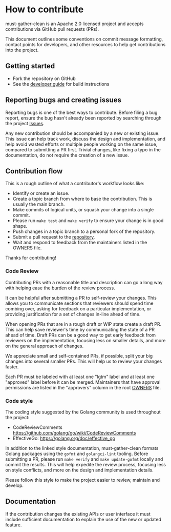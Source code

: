 # How to contribute

must-gather-clean is an Apache 2.0 licensed project and accepts contributions via GitHub pull requests (PRs).

This document outlines some conventions on commit message formatting, contact points for developers, and other resources to help get contributions into the project.

## Getting started

- Fork the repository on GitHub
- See the [developer guide](DEV.md) for build instructions

## Reporting bugs and creating issues

Reporting bugs is one of the best ways to contribute. Before filing a bug report, ensure the bug hasn't already been reported by searching through the project [Issues](https://github.com/openshift/must-gather-clean/issues).

Any new contribution should be accompanied by a new or existing issue. This issue can help track work, discuss the design and implementation, and help avoid wasted efforts or multiple people working on the same issue, compared to submitting a PR first. Trivial changes, like fixing a typo in the documentation, do not require the creation of a new issue.

## Contribution flow

This is a rough outline of what a contributor's workflow looks like:

- Identify or create an issue.
- Create a topic branch from where to base the contribution. This is usually the main branch.
- Make commits of logical units, or squash your change into a single commit.
- Please run `make test` and `make verify` to ensure your change is in good shape.
- Push changes in a topic branch to a personal fork of the repository.
- Submit a pull request to the [repository](https://github.com/openshift/must-gather-clean).
- Wait and respond to feedback from the maintainers listed in the OWNERS file.

Thanks for contributing!

### Code Review

Contributing PRs with a reasonable title and description can go a long way with helping ease the burden of the review process.

It can be helpful after submitting a PR to self-review your changes. This allows you to communicate sections that reviewers should spend time combing over, asking for feedback on a particular implementation, or providing justification for a set of changes in-line ahead of time.

When opening PRs that are in a rough draft or WIP state create a draft PR. This can help save reviewer's time by communicating the state of a PR ahead of time. Draft PRs can be a good way to get early feedback from reviewers on the implementation, focusing less on smaller details, and more on the general approach of changes.

We appreciate small and self-contained PRs, if possible,  split your big changes into several smaller PRs. This will help us to review your changes faster.

Each PR must be labeled with at least one "lgtm" label and at least one "approved" label before it can be merged. Maintainers that have approval permissions are listed in the "approvers" column in the root [OWNERS](OWNERS) file.

### Code style

The coding style suggested by the Golang community is used throughout the project:

- CodeReviewComments <https://github.com/golang/go/wiki/CodeReviewComments>
- EffectiveGo: <https://golang.org/doc/effective_go>

In addition to the linked style documentation, must-gather-clean formats Golang packages using the `gofmt` and `golangci-lint` tooling. Before submitting a PR, please run `make verify` and `make update-gofmt` locally and commit the results. This will help expedite the review process, focusing less on style conflicts, and more on the design and implementation details.

Please follow this style to make the project easier to review, maintain and develop.

## Documentation

If the contribution changes the existing APIs or user interface it must include sufficient documentation to explain the use of the new or updated feature.
